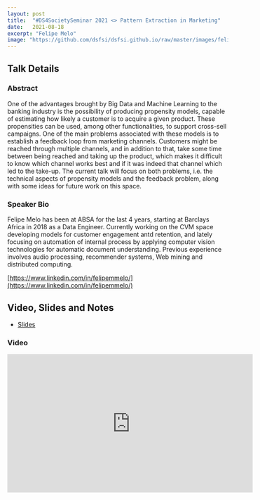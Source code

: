 ```yaml
---
layout: post
title:  "#DS4SocietySeminar 2021 <> Pattern Extraction in Marketing"
date:   2021-08-18
excerpt: "Felipe Melo"
image: "https://github.com/dsfsi/dsfsi.github.io/raw/master/images/felipe.png"
---
```


## Talk Details
### Abstract
One of the advantages brought by Big Data and Machine Learning to the banking industry is the possibility of producing propensity models, capable of estimating how likely a customer is to acquire a given product. These propensities can be used, among other functionalities, to support cross-sell campaigns. One of the main problems associated with these models is to establish a feedback loop from marketing channels. Customers might be reached through multiple channels, and in addition to that, take some time between being reached and taking up the product, which makes it difficult to know which channel works best and if it was indeed that channel which led to the take-up. The current talk will focus on both problems, i.e. the technical aspects of propensity models and the feedback problem, along with some ideas for future work on this space.

### Speaker Bio
Felipe Melo has been at ABSA for the last 4 years, starting at Barclays Africa in 2018 as a Data Engineer. Currently working on the CVM space developing models for customer engagement antd retention, and lately focusing on automation of internal process by applying computer vision technologies for automatic document understanding. Previous experience involves audio processing, recommender systems, Web mining and distributed computing. 


[https://www.linkedin.com/in/felipemmelo/](https://www.linkedin.com/in/felipemmelo/)

## Video, Slides and Notes

* [Slides](https://docs.google.com/presentation/d/13RkhFbwL1EK1-sAjZRaK33OmFnzOrNx2/edit?usp=sharing&ouid=115897940088359592585&rtpof=true&sd=true)


### Video
<iframe width="560" height="315" src="https://www.youtube.com/embed/9noJH7InlCs" title="YouTube video player" frameborder="0" allow="accelerometer; autoplay; clipboard-write; encrypted-media; gyroscope; picture-in-picture" allowfullscreen></iframe>



